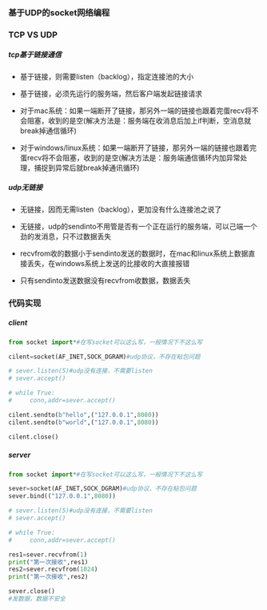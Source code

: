 ### 基于UDP的socket网络编程

### TCP VS UDP
##### tcp基于链接通信
* 基于链接，则需要listen（backlog），指定连接池的大小

* 基于链接，必须先运行的服务端，然后客户端发起链接请求

* 对于mac系统：如果一端断开了链接，那另外一端的链接也跟着完蛋recv将不会阻塞，收到的是空(解决方法是：服务端在收消息后加上if判断，空消息就break掉通信循环)

* 对于windows/linux系统：如果一端断开了链接，那另外一端的链接也跟着完蛋recv将不会阻塞，收到的是空(解决方法是：服务端通信循环内加异常处理，捕捉到异常后就break掉通讯循环)

##### udp无链接
* 无链接，因而无需listen（backlog），更加没有什么连接池之说了

* 无链接，udp的sendinto不用管是否有一个正在运行的服务端，可以己端一个劲的发消息，只不过数据丢失

* recvfrom收的数据小于sendinto发送的数据时，在mac和linux系统上数据直接丢失，在windows系统上发送的比接收的大直接报错

* 只有sendinto发送数据没有recvfrom收数据，数据丢失


### 代码实现

##### client

```python
from socket import*#在写socket可以这么写，一般情况下不这么写

cilent=socket(AF_INET,SOCK_DGRAM)#udp协议，不存在粘包问题

# sever.listen(5)#udp没有连接，不需要listen
# sever.accept()

# while True:
#     conn,addr=sever.accept()

cilent.sendto(b"hello",("127.0.0.1",8080))
cilent.sendto(b"world",("127.0.0.1",8080))

cilent.close()
```


##### server

```python
from socket import*#在写socket可以这么写，一般情况下不这么写

sever=socket(AF_INET,SOCK_DGRAM)#udp协议，不存在粘包问题
sever.bind(("127.0.0.1",8080))

# sever.listen(5)#udp没有连接，不需要listen
# sever.accept()

# while True:
#     conn,addr=sever.accept()

res1=sever.recvfrom(1)
print("第一次接收",res1)
res2=sever.recvfrom(1024)
print("第一次接收",res2)

sever.close()
#发数据，数据不安全
```
